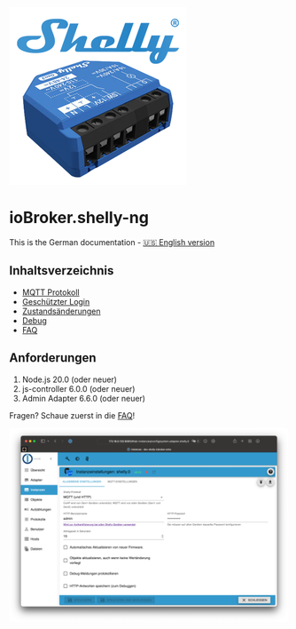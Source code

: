 ![Logo](../../admin/shelly-ng.png)

# ioBroker.shelly-ng

This is the German documentation - [🇺🇸 English version](../en/README.md)

## Inhaltsverzeichnis

- [MQTT Protokoll](protocol-mqtt.md)
- [Geschützter Login](restricted-login.md)
- [Zustandsänderungen](state-changes.md)
- [Debug](debug.md)
- [FAQ](faq.md)

## Anforderungen

1. Node.js 20.0 (oder neuer)
2. js-controller 6.0.0 (oder neuer)
4. Admin Adapter 6.6.0 (oder neuer)

Fragen? Schaue zuerst in die [FAQ](faq.md)!

![iobroker_general](./img/iobroker_general.png)
